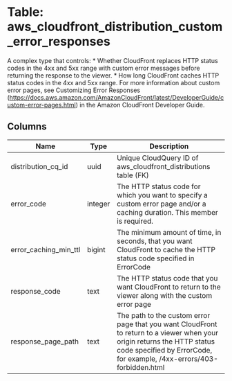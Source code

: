 
# Table: aws_cloudfront_distribution_custom_error_responses
A complex type that controls:  * Whether CloudFront replaces HTTP status codes in the 4xx and 5xx range with custom error messages before returning the response to the viewer.  * How long CloudFront caches HTTP status codes in the 4xx and 5xx range.  For more information about custom error pages, see Customizing Error Responses (https://docs.aws.amazon.com/AmazonCloudFront/latest/DeveloperGuide/custom-error-pages.html) in the Amazon CloudFront Developer Guide.
## Columns
| Name        | Type           | Description  |
| ------------- | ------------- | -----  |
|distribution_cq_id|uuid|Unique CloudQuery ID of aws_cloudfront_distributions table (FK)|
|error_code|integer|The HTTP status code for which you want to specify a custom error page and/or a caching duration.  This member is required.|
|error_caching_min_ttl|bigint|The minimum amount of time, in seconds, that you want CloudFront to cache the HTTP status code specified in ErrorCode|
|response_code|text|The HTTP status code that you want CloudFront to return to the viewer along with the custom error page|
|response_page_path|text|The path to the custom error page that you want CloudFront to return to a viewer when your origin returns the HTTP status code specified by ErrorCode, for example, /4xx-errors/403-forbidden.html|

